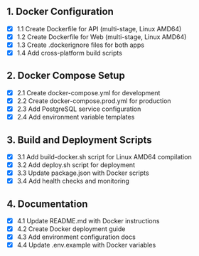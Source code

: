 ## 1. Docker Configuration
- [x] 1.1 Create Dockerfile for API (multi-stage, Linux AMD64)
- [x] 1.2 Create Dockerfile for Web (multi-stage, Linux AMD64)
- [x] 1.3 Create .dockerignore files for both apps
- [x] 1.4 Add cross-platform build scripts

## 2. Docker Compose Setup
- [x] 2.1 Create docker-compose.yml for development
- [x] 2.2 Create docker-compose.prod.yml for production
- [x] 2.3 Add PostgreSQL service configuration
- [x] 2.4 Add environment variable templates

## 3. Build and Deployment Scripts
- [x] 3.1 Add build-docker.sh script for Linux AMD64 compilation
- [x] 3.2 Add deploy.sh script for deployment
- [x] 3.3 Update package.json with Docker scripts
- [x] 3.4 Add health checks and monitoring

## 4. Documentation
- [x] 4.1 Update README.md with Docker instructions
- [x] 4.2 Create Docker deployment guide
- [x] 4.3 Add environment configuration docs
- [x] 4.4 Update .env.example with Docker variables